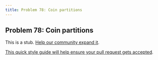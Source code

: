 ```yaml
---
title: Problem 78: Coin partitions
---
```

## Problem 78: Coin partitions

This is a stub. <a href='https://github.com/freecodecamp/guides/tree/master/src/pages/certifications/coding-interview-prep/project-euler/problem-78-coin-partitions/index.md' target='_blank' rel='nofollow'>Help our community expand it</a>.

<a href='https://github.com/freecodecamp/guides/blob/master/README.md' target='_blank' rel='nofollow'>This quick style guide will help ensure your pull request gets accepted</a>.

<!-- The article goes here, in GitHub-flavored Markdown. Feel free to add YouTube videos, images, and CodePen/JSBin embeds  -->
